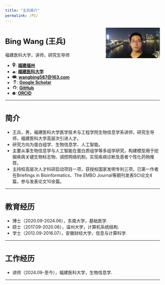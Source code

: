```yaml
---
title: "王兵简介"
permalink: /PI/
---
```


<img src="../images/PI/wangbing_guangzhou.jpg" class="img-responsive" width="35%" style="float: right" />

# <font size="5">Bing Wang (王兵)</font>
福建医科大学，讲师，研究生导师
- <img src="../images/logo/location.jpg" class="img-responsive"  width="2%">: **[福建福州](https://j.map.baidu.com/1f/2H)**
- <img src="../images/logo/school.jpg" class="img-responsive"  width="2%">: **[福建医科大学](https://www.fjmu.edu.cn)**
- <img src="../images/logo/email.jpg" class="img-responsive"  width="2.5%">: **[wangbing587@163.com](mailto:wangbing587@163.com)**
- <img src="../images/logo/google.jpg" class="img-responsive"  width="3%">: **[Google Scholar](https://scholar.google.com/citations?user=V4h6i_cAAAAJ&hl=zh-CN)**
- <img src="../images/logo/github.jpg" class="img-responsive"  width="3%">: **[GitHub](https://github.com/wangbing587)**
- <img src="../images/logo/ORCID.jpg" class="img-responsive"  width="2%">: **[ORCID](https://orcid.org/0000-0003-0684-2789)**
<hr />

# <font size="5">简介</font>
- 王兵，男，福建医科大学医学技术与工程学院生物信息学系讲师，研究生导师，福建医科大学高层次引进人才。
- 研究方向为蛋白组学、生物信息学、人工智能。
- 主要从事生物信息学与人工智能在蛋白质组学等多组学研究，构建模型用于挖掘疾病关键生物标志物、调控网络机制，实现疾病诊断及患者个性化药物推荐。
- 主持校高层次人才科研启动项目一项，获授权国家发明专利三项，已第一作者在Briefings in Bioinformatics、The EMBO Journal等期刊发表SCI论文4篇，参与发表论文10余篇。
<hr />

# <font size="5">教育经历</font>
- 博士（2020.09-2024.06），东南大学，基础医学.
- 硕士（2017.09-2020.06），温州大学，计算机系统结构.
- 学士（2012.09-2016.07），安徽财经大学，信息与计算科学.
<hr />

# <font size="5">工作经历</font>
- 讲师（2024.09-至今），福建医科大学，生物信息学.
<hr />




